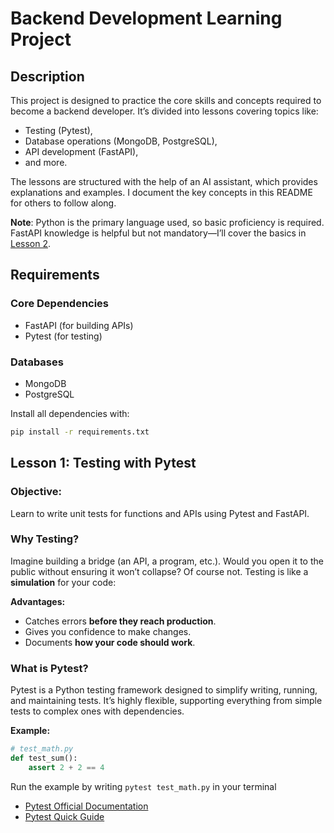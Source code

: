 # Backend Development Learning Project  

## Description  
This project is designed to practice the core skills and concepts required to become a backend developer. It’s divided into lessons covering topics like:  
- Testing (Pytest),  
- Database operations (MongoDB, PostgreSQL),  
- API development (FastAPI),  
- and more.  

The lessons are structured with the help of an AI assistant, which provides explanations and examples. I document the key concepts in this README for others to follow along.  

**Note**: Python is the primary language used, so basic proficiency is required. FastAPI knowledge is helpful but not mandatory—I’ll cover the basics in [Lesson 2](#lesson-2).  

## Requirements  
### Core Dependencies  
- FastAPI (for building APIs)  
- Pytest (for testing)  

### Databases  
- MongoDB  
- PostgreSQL  

Install all dependencies with:  
```bash  
pip install -r requirements.txt
```

## Lesson 1: Testing with Pytest  

### Objective:  
Learn to write unit tests for functions and APIs using Pytest and FastAPI.  

### Why Testing?  
Imagine building a bridge (an API, a program, etc.). Would you open it to the public without ensuring it won’t collapse? Of course not. Testing is like a **simulation** for your code:  

**Advantages:**  
- Catches errors **before they reach production**.  
- Gives you confidence to make changes.  
- Documents **how your code should work**.  

### What is Pytest?  
Pytest is a Python testing framework designed to simplify writing, running, and maintaining tests. It’s highly flexible, supporting everything from simple tests to complex ones with dependencies.  

**Example:**  
```python  
# test_math.py  
def test_sum():  
    assert 2 + 2 == 4 
```
Run the example by writing ```pytest test_math.py``` in your terminal

- [Pytest Official Documentation](https://docs.pytest.org/)
- [Pytest Quick Guide](https://docs.pytest.org/en/stable/getting-started.html)